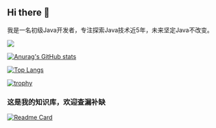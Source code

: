 ## Hi there 👋
我是一名初级Java开发者，专注探索Java技术近5年，未来坚定Java不改变。

[![](https://github-profile-summary-cards.vercel.app/api/cards/profile-details?username=Yang-xingchen&theme=vue)](https://github.com/Yang-xingchen)

[![Anurag's GitHub stats](https://github-readme-stats.vercel.app/api?username=Yang-xingchen&show_icons=true&include_all_commits=true)](https://github.com/Yang-xingchen)

[![Top Langs](https://github-readme-stats.vercel.app/api/top-langs/?username=Yang-xingchen)](https://github.com/Yang-xingchen)

[![trophy](https://github-profile-trophy.vercel.app/?username=Yang-xingchen&theme=light)](https://github.com/Yang-xingchen)

### 这是我的知识库，欢迎查漏补缺
[![Readme Card](https://github-readme-stats.vercel.app/api/pin/?username=Yang-xingchen&repo=my-java-knowledge-base)](https://github.com/Yang-xingchen/my-java-knowledge-base)

<!--
**Yang-xingchen/Yang-xingchen** is a ✨ _special_ ✨ repository because its `README.md` (this file) appears on your GitHub profile.

Here are some ideas to get you started:

- 🔭 I’m currently working on ...
- 🌱 I’m currently learning ...
- 👯 I’m looking to collaborate on ...
- 🤔 I’m looking for help with ...
- 💬 Ask me about ...
- 📫 How to reach me: ...
- 😄 Pronouns: ...
- ⚡ Fun fact: ...
-->

